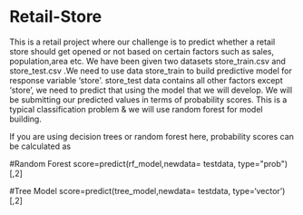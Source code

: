 # Retail-Store



This is a retail project where our challenge is to predict whether a retail store should get opened or not based on certain factors such as sales, population,area etc. We have been given two datasets store_train.csv and store_test.csv .We need to use data store_train to build predictive model for response variable ‘store’. store_test data contains all other factors except ‘store’, we need to predict that using the model that we will develop. We will be submitting our predicted values in terms of probability scores. This is a typical classification problem & we will use random forest for model building.


If you are using decision trees or random forest here, probability scores can be calculated as

#Random Forest
score=predict(rf_model,newdata= testdata, type="prob")[,2]

#Tree Model
score=predict(tree_model,newdata= testdata, type=‘vector’)[,2]
